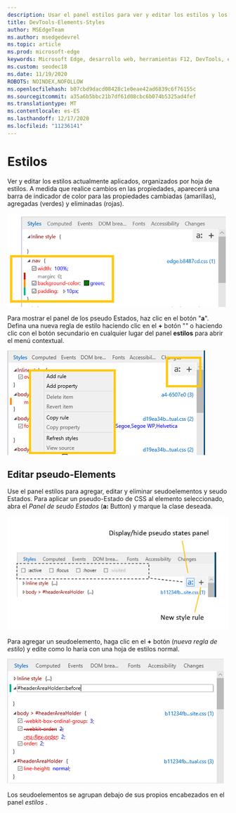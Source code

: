 ```yaml
---
description: Usar el panel estilos para ver y editar los estilos y los seudoelementos aplicados actualmente
title: DevTools-Elements-Styles
author: MSEdgeTeam
ms.author: msedgedevrel
ms.topic: article
ms.prod: microsoft-edge
keywords: Microsoft Edge, desarrollo web, herramientas F12, DevTools, elementos, estilos, seudo provincia, pseudo Classe, seudoelemento
ms.custom: seodec18
ms.date: 11/19/2020
ROBOTS: NOINDEX,NOFOLLOW
ms.openlocfilehash: b07cbd9dacd08428c1e0eae42ad6839c6f76155c
ms.sourcegitcommit: a35a6b5bbc21b7df61d08cbc6b074b5325ad4fef
ms.translationtype: MT
ms.contentlocale: es-ES
ms.lasthandoff: 12/17/2020
ms.locfileid: "11236141"
---
```

# Estilos

Ver y editar los estilos actualmente aplicados, organizados por hoja de estilos.  A medida que realice cambios en las propiedades, aparecerá una barra de indicador de color para las propiedades cambiadas (amarillas), agregadas (verdes) y eliminadas (rojas).

![Panel estilos](../media/elements_styles.png)

Para mostrar el panel de los pseudo Estados, haz clic en el botón "**a**". Defina una nueva regla de estilo haciendo clic en el **+** botón "" o haciendo clic con el botón secundario en cualquier lugar del panel **estilos** para abrir el menú contextual.

![Botones del panel estilos y menú contextual](../media/elements_styles_buttons.png)

## Editar pseudo-Elements

Use el panel estilos para agregar, editar y eliminar seudoelementos y seudo Estados. Para aplicar un pseudo-Estado de CSS al elemento seleccionado, abra el *Panel de seudo Estados* (**a:** Button) y marque la clase deseada.

![Pseudo clases en el panel estilos](../media/elements_styles_pseudo_states.png)

Para agregar un seudoelemento, haga clic en el **+** botón (*nueva regla de estilo*) y edite como lo haría con una hoja de estilos normal.

![Agregar un seudoelemento desde el panel estilos](../media/elements_styles_pseudo_element.png)

Los seudoelementos se agrupan debajo de sus propios encabezados en el panel *estilos* .

